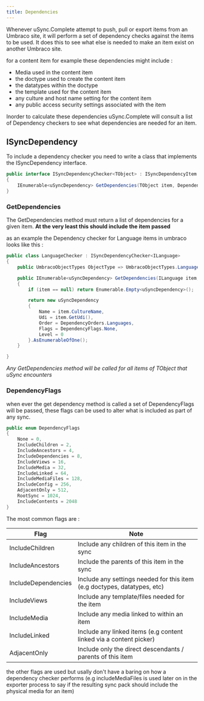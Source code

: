 ```yaml
---
title: Dependencies
--- 
```


Whenever uSync.Complete attempt to push, pull or export items from an Umbraco site, it will perform a set of dependency checks against the items to be used. It does this to see what else is needed to make an item exist on another Umbraco site. 

for a content item for example these dependencies might include : 

- Media used in the content item
- the doctype used to create the content item
- the datatypes within the doctype 
- the template used for the content item
- any culture and host name setting for the content item
- any public access security settings associated with the item

Inorder to calculate these dependencies uSync.Complete will consult a list of Dependency checkers to see what dependencies are needed for an item. 

## ISyncDependency
To include a dependency checker you need to write a class that implements the ISyncDependency interface.

```cs
public interface ISyncDependencyChecker<TObject> : ISyncDependencyItem
{
    IEnumerable<uSyncDependency> GetDependencies(TObject item, DependencyFlags flags);
}
```    

### GetDependencies
The GetDependencies method must return a list of dependencies for a given item. __At the very least this should include the item passed__

as an example the Dependency checker for Language items in umbraco looks like this :

```cs
public class LanguageChecker : ISyncDependencyChecker<ILanguage>
{
    public UmbracoObjectTypes ObjectType => UmbracoObjectTypes.Language;

    public IEnumerable<uSyncDependency> GetDependencies(ILanguage item, DependencyFlags flags)
    {
        if (item == null) return Enumerable.Empty<uSyncDependency>();

        return new uSyncDependency
        {
            Name = item.CultureName,
            Udi = item.GetUdi(),
            Order = DependencyOrders.Languages,
            Flags = DependencyFlags.None,
            Level = 0
        }.AsEnumerableOfOne();
    }

}
```
_Any GetDependencies method will be called for all items of TObject that uSync encounters_

### DependencyFlags
when ever the get dependency method is called a set of DependencyFlags will be passed, these 
flags can be used to alter what is included as part of any sync. 

```cs
public enum DependencyFlags
{
    None = 0,
    IncludeChildren = 2,
    IncludeAncestors = 4,
    IncludeDependencies = 8,
    IncludeViews = 16,
    IncludeMedia = 32,
    IncludeLinked = 64,
    IncludeMediaFiles = 128,
    IncludeConfig = 256,
    AdjacentOnly = 512,
    RootSync = 1024,
    IncludeContents = 2048
}
```

The most common flags are :

Flag | Note
----|----
IncludeChildren | Include any children of this item in the sync
IncludeAncestors | Include the parents of this item in the sync
IncludeDependencies | Include any settings needed for this item (e.g doctypes, datatypes, etc)
IncludeViews | Include any template/files needed for the item
IncludeMedia | Include any media linked to within an item
IncludeLinked | Include any linked items (e.g content linked via a content picker)
AdjacentOnly | Include only the direct descendants / parents of this item

the other flags are used but usally don't have a baring on how a dependency checker performs (e.g includeMediaFiles is used later on in the exporter process to say if the resulting sync pack should include the physical media for an item)






